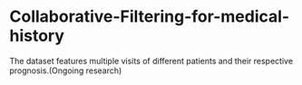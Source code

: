 # Collaborative-Filtering-for-medical-history
The dataset features multiple visits of different patients and their respective prognosis.(Ongoing research)
